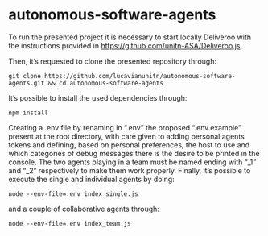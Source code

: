 # autonomous-software-agents

To run the presented project it is necessary to start locally Deliveroo with the instructions provided in https://github.com/unitn-ASA/Deliveroo.js. 

Then, it’s requested to clone the presented repository through:
```console
git clone https://github.com/lucavianunitn/autonomous-software-agents.git && cd autonomous-software-agents
```

It’s possible to install the used dependencies through:
```console
npm install
```

Creating a .env file by renaming in “.env” the proposed “.env.example” present at the root directory, with care given to adding personal agents tokens and defining, based on personal preferences, the host to use and which categories of debug messages there is the desire to be printed in the console. The two agents playing in a team must be named ending with “_1” and “_2” respectively to make them work properly. 
Finally, it’s possible to execute the single and individual agents by doing:
```console
node --env-file=.env index_single.js
```

and a couple of collaborative agents through:
```console
node --env-file=.env index_team.js
```
